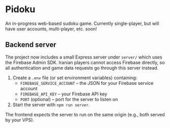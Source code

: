 # Pidoku

An in-progress web-based sudoku game. Currently single-player, but will have user accounts, multi-player, etc. soon!

## Backend server

The project now includes a small Express server under `server/` which uses the
Firebase Admin SDK. Iranian players cannot access Firebase directly, so all
authentication and game data requests go through this server instead.

1. Create a `.env` file (or set environment variables) containing:
   - `FIREBASE_SERVICE_ACCOUNT` – the JSON for your Firebase service account
   - `FIREBASE_API_KEY` – your Firebase API key
   - `PORT` (optional) – port for the server to listen on
2. Start the server with `npm run server`.

The frontend expects the server to run on the same origin (e.g., both served by
your VPS).

